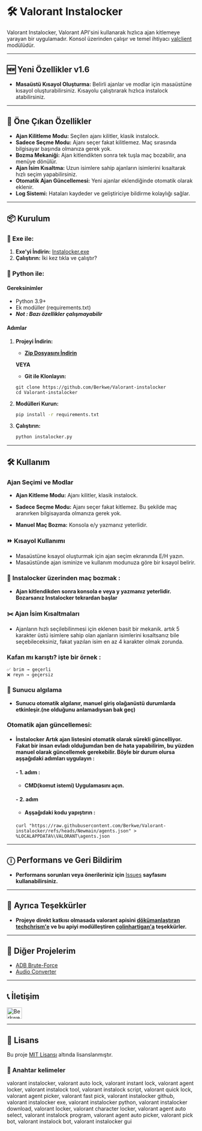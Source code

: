 # 🛠️ Valorant Instalocker

Valorant Instalocker, Valorant API'sini kullanarak hızlıca ajan kitlemeye yarayan bir uygulamadır. Konsol üzerinden çalışır ve temel ihtiyacı [valclient](https://github.com/colinhartigan/valclient.py) modülüdür.

---

## 🆕 Yeni Özellikler v1.6

* **Masaüstü Kısayol Oluşturma:** Belirli ajanlar ve modlar için masaüstüne kısayol oluşturabilirsiniz. Kısayolu çalıştırarak hızlıca instalock atabilirsiniz.

---

## 🚀 Öne Çıkan Özellikler

* **Ajan Kilitleme Modu:** Seçilen ajanı kilitler, klasik instalock.
* **Sadece Seçme Modu:** Ajanı seçer fakat kilitlemez. Maç sırasında bilgisayar başında olmanıza gerek yok.
* **Bozma Mekaniği:** Ajan kitlendikten sonra tek tuşla maç bozabilir, ana menüye dönülür.
* **Ajan İsim Kısaltma:** Uzun isimlere sahip ajanların isimlerini kısaltarak hızlı seçim yapabilirsiniz.
* **Otomatik Ajan Güncellemesi:** Yeni ajanlar eklendiğinde otomatik olarak eklenir.
* **Log Sistemi:** Hataları kaydeder ve geliştiriciye bildirme kolaylığı sağlar.

---

## 📦 Kurulum

### 💾 Exe ile:

1. **Exe'yi İndirin:**
   [Instalocker.exe](https://github.com/Berkwe/Valorant-instalocker/releases/latest/download/Instalocker.exe)
2. **Çalıştırın:** İki kez tıkla ve çalıştır?

### 🐍 Python ile:

#### Gereksinimler

* Python 3.9+
* Ek modüller (requirements.txt)
* **_Not : Bazı özellikler çalışmayabilir_**
#### Adımlar

1. **Projeyi İndirin:**

   - **[Zip Dosyasını İndirin](https://github.com/Berkwe/Valorant-instalocker/archive/refs/heads/main.zip)**  

   **VEYA**  

   - **Git ile Klonlayın:**
   ```
   git clone https://github.com/Berkwe/Valorant-instalocker
   cd Valorant-instalocker
   ```
2. **Modülleri Kurun:**

   ```bash
   pip install -r requirements.txt
   ```
3. **Çalıştırın:**

   ```bash
   python instalocker.py
   ```

---

## 🛠️ Kullanım

### Ajan Seçimi ve Modlar

- **Ajan Kitleme Modu:** Ajanı kilitler, klasik instalock.

- **Sadece Seçme Modu:** Ajanı seçer fakat kitlemez. Bu şekilde maç aranırken bilgisayarda olmanıza gerek yok.
- **Manuel Maç Bozma:** Konsola e/y yazmanız yeterlidir.

### ⏩ Kısayol Kullanımı

* Masaüstüne kısayol oluşturmak için ajan seçim ekranında E/H yazın.
* Masaüstünde ajan isminize ve kullanım modunuza göre bir kısayol belirir.

### 🚫 **Instalocker üzerinden maç bozmak :**
- **Ajan kitlendikden sonra konsola e veya y yazmanız yeterlidir. Bozarsanız Instalocker tekrardan başlar**

### ✂️ Ajan İsim Kısaltmaları
- Ajanların hızlı seçilebilinmesi için eklenen basit bir mekanik. artık 5 karakter üstü isimlere sahip olan ajanların isimlerini kısaltsanız bile seçebileceksiniz, fakat yazılan isim en az 4 karakter olmak zorunda. 

### Kafan mı karıştı? işte bir örnek : 


  ```text
  ✅ brim → geçerli
  ❌ reyn → geçersiz
  ```

### 🔄 Sunucu algılama

* **Sunucu otomatik algılanır, manuel giriş olağanüstü durumlarda etkinleşir.(ne olduğunu anlamadıysan bak geç)**

### Otomatik ajan güncellemesi:
- #### İnstalocker Artık ajan listesini otomatik olarak sürekli güncelliyor. Fakat bir insan evladı olduğumdan ben de hata yapabilirim, bu yüzden manuel olarak güncellemek gerekebilir. Böyle bir durum olursa aşşağıdaki adımları uygulayın : 
    #### - 1. adım :
    - **CMD(komut istemi) Uygulamasını açın.**
    #### - 2. adım 
    - **Aşşağıdaki kodu yapıştırın :**
    ####
      curl "https://raw.githubusercontent.com/Berkwe/Valorant-instalocker/refs/heads/Newmain/agents.json" > %LOCALAPPDATA%\VALORANT\agents.json

---


## ⓘ Performans ve Geri Bildirim

* **Performans sorunları veya önerileriniz için** [Issues](https://github.com/Berkwe/Valorant-instalocker/issues) **sayfasını kullanabilirsiniz.**

---

## 🖤 Ayrıca Teşekkürler
- **Projeye direkt katkısı olmasada valorant apisini [dökümanlaştıran](https://github.com/techchrism/valorant-api-docs) [techchrism'e](https://github.com/techchrism) ve bu apiyi modülleştiren [colinhartigan'a](https://github.com/colinhartigan) teşekkürler.**

---

## 🌟 Diğer Projelerim

* [ADB Brute-Force](https://github.com/Berkwe/ADB-bruteforce)
* [Audio Converter](https://github.com/Berkwe/Audio-converter)

---

## 📞 İletişim

<a href="https://discord.gg/Xagnh5aYSy" target="blank"><img align="center" src="https://raw.githubusercontent.com/rahuldkjain/github-profile-readme-generator/master/src/images/icons/Social/discord.svg" alt="Berkwe" height="30" width="40" /></a>

---

## 📝 Lisans

Bu proje [MIT Lisansı](https://github.com/Berkwe/Valorant-instalocker/blob/main/LICENSE) altında lisanslanmıştır.

### 🔑 Anahtar kelimeler
valorant instalocker, valorant auto lock, valorant instant lock, valorant agent locker, valorant instalock tool, valorant instalock script, valorant quick lock, valorant agent picker, valorant fast pick, valorant instalocker github, valorant instalocker exe, valorant instalocker python, valorant instalocker download, valorant locker, valorant character locker, valorant agent auto select, valorant instalock program, valorant agent auto picker, valorant pick bot, valorant instalock bot, valorant instalocker gui

